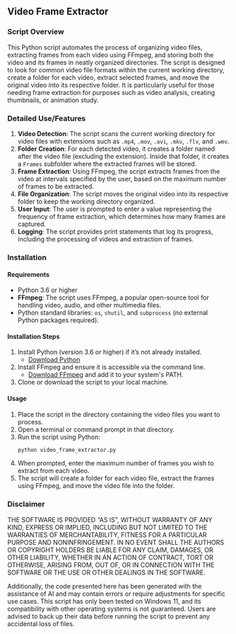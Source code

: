## Video Frame Extractor
### Script Overview
This Python script automates the process of organizing video files, extracting frames from each video using FFmpeg, and storing both the video and its frames in neatly organized directories. The script is designed to look for common video file formats within the current working directory, create a folder for each video, extract selected frames, and move the original video into its respective folder. It is particularly useful for those needing frame extraction for purposes such as video analysis, creating thumbnails, or animation study.

### Detailed Use/Features
1. **Video Detection**: The script scans the current working directory for video files with extensions such as `.mp4`, `.mov`, `.avi`, `.mkv`, `.flv`, and `.wmv`.
2. **Folder Creation**: For each detected video, it creates a folder named after the video file (excluding the extension). Inside that folder, it creates a `Frames` subfolder where the extracted frames will be stored.
3. **Frame Extraction**: Using FFmpeg, the script extracts frames from the video at intervals specified by the user, based on the maximum number of frames to be extracted.
4. **File Organization**: The script moves the original video into its respective folder to keep the working directory organized.
5. **User Input**: The user is prompted to enter a value representing the frequency of frame extraction, which determines how many frames are captured.
6. **Logging**: The script provides print statements that log its progress, including the processing of videos and extraction of frames.

### Installation
#### Requirements
- Python 3.6 or higher
- **FFmpeg**: The script uses FFmpeg, a popular open-source tool for handling video, audio, and other multimedia files.
- Python standard libraries: `os`, `shutil`, and `subprocess` (no external Python packages required).

#### Installation Steps
1. Install Python (version 3.6 or higher) if it’s not already installed.
   - [Download Python](https://www.python.org/downloads/)
2. Install FFmpeg and ensure it is accessible via the command line.
   - [Download FFmpeg](https://ffmpeg.org/download.html) and add it to your system's PATH.
3. Clone or download the script to your local machine.

#### Usage
1. Place the script in the directory containing the video files you want to process.
2. Open a terminal or command prompt in that directory.
3. Run the script using Python:
   ```bash
   python video_frame_extractor.py
   ```
4. When prompted, enter the maximum number of frames you wish to extract from each video.
5. The script will create a folder for each video file, extract the frames using FFmpeg, and move the video file into the folder.

### Disclaimer
THE SOFTWARE IS PROVIDED “AS IS”, WITHOUT WARRANTY OF ANY KIND, EXPRESS OR IMPLIED, INCLUDING BUT NOT LIMITED TO THE WARRANTIES OF MERCHANTABILITY, FITNESS FOR A PARTICULAR PURPOSE AND NONINFRINGEMENT. IN NO EVENT SHALL THE AUTHORS OR COPYRIGHT HOLDERS BE LIABLE FOR ANY CLAIM, DAMAGES, OR OTHER LIABILITY, WHETHER IN AN ACTION OF CONTRACT, TORT OR OTHERWISE, ARISING FROM, OUT OF, OR IN CONNECTION WITH THE SOFTWARE OR THE USE OR OTHER DEALINGS IN THE SOFTWARE.

Additionally, the code presented here has been generated with the assistance of AI and may contain errors or require adjustments for specific use cases. This script has only been tested on Windows 11, and its compatibility with other operating systems is not guaranteed. Users are advised to back up their data before running the script to prevent any accidental loss of files.